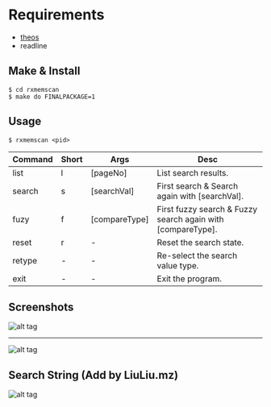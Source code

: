 Requirements
===================
 - [theos](https://github.com/theos/theos)
 - readline


Make & Install
-------------

    $ cd rxmemscan
    $ make do FINALPACKAGE=1


Usage
-------------
	$ rxmemscan <pid>
    
| Command | Short | Args          | Desc                                                        |
|---------|-------|---------------|-------------------------------------------------------------|
| list    | l     | [pageNo]      | List search results.                                        |
| search  | s     | [searchVal]   | First search & Search again with [searchVal].               |
| fuzy    | f     | [compareType] | First fuzzy search & Fuzzy search again with [compareType]. |
| reset   | r     | -             | Reset the search state.                                     |
| retype  | -     | -             | Re-select the search value type.                            |
| exit    | -     | -             | Exit the program.                                           |


Screenshots
-------------
![alt tag](https://raw.githubusercontent.com/rainyx/rxmemscan/master/screenshots/screenshot1.jpg)


----------


![alt tag](https://raw.githubusercontent.com/rainyx/rxmemscan/master/screenshots/screenshot2.jpg)


Search String (Add by LiuLiu.mz)
-------------

![alt tag](https://raw.githubusercontent.com/liumazi/rxmemscan/master/screenshots/screenshot3.png)